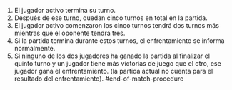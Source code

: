 1. El jugador activo termina su turno.
2. Después de ese turno, quedan cinco turnos en total en la partida.
3. El jugador activo comenzaron los cinco turnos tendrá dos turnos más mientras que el oponente tendrá tres.  
4. Si la partida termina durante estos turnos, el enfrentamiento se informa normalmente.
5. Si ninguno de los dos jugadores ha ganado la partida al finalizar el quinto turno y un jugador tiene más victorias de juego que el otro, ese jugador gana el enfrentamiento. (la partida actual no cuenta para el resultado del enfrentamiento). 
#end-of-match-procedure